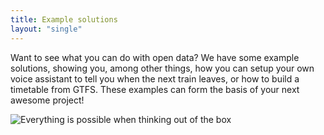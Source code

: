 ```yaml
---
title: Example solutions
layout: "single"
---
```


Want to see what you can do with open data? We have some example solutions, showing you, among other things, how you can
setup your own voice assistant to tell you when the next train leaves, or how to build a timetable from GTFS. These
examples can form the basis of your next awesome project!

![Everything is possible when thinking out of the box](/media/2020/05/out-of-the-box.gif)
